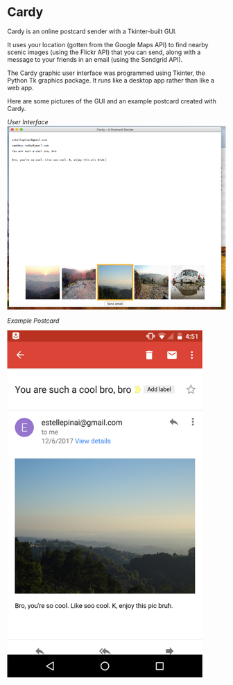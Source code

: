 # Cardy
Cardy is an online postcard sender with a Tkinter-built GUI.

It uses your location (gotten from the Google Maps API) to find nearby scenic images (using the Flickr API) that you can send, along with a message to your friends in an email (using the Sendgrid API). 

The Cardy graphic user interface was programmed using Tkinter, the Python Tk graphics package. It runs like a desktop app rather than like a web app.

Here are some pictures of the GUI and an example postcard created with Cardy.

*User Interface*
<img src="cardyGUI.png" width="1000">


*Example Postcard*

<img src="cardyemail.png" width="450">
